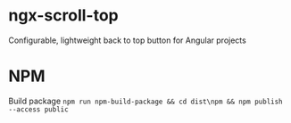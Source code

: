 # ngx-scroll-top
Configurable, lightweight back to top button for Angular projects

# NPM
Build package `npm run npm-build-package && cd dist\npm && npm publish --access public`
